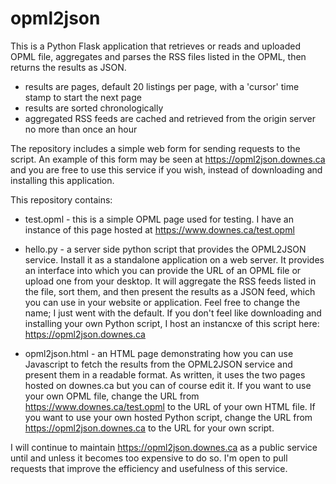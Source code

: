 # opml2json

This is a Python Flask application that retrieves or reads and uploaded OPML file, aggregates and parses the RSS files listed in the OPML, then returns the results as JSON.

- results are pages, default 20 listings per page, with a 'cursor' time stamp to start the next page
- results are sorted chronologically
- aggregated RSS feeds are cached and retrieved from the origin server no more than once an hour

The repository includes a simple web form for sending requests to the script. An example of this form may be seen at https://opml2json.downes.ca and you are free to use this service if you wish, instead of downloading and installing this application.

This repository contains:

- test.opml - this is a simple OPML page used for testing. I have an instance of this page hosted at https://www.downes.ca/test.opml

- hello.py - a server side python script that provides the OPML2JSON service. Install it as a standalone application on a web server. It provides an interface into which you can provide the URL of an OPML file or upload one from your desktop. It will aggregate the RSS feeds listed in the file, sort them, and then present the results as a JSON feed, which you can use in your website or application. Feel free to change the name; I just went with the default. If you don't feel like downloading and installing your own Python script, I host an instancxe of this script here: https://opml2json.downes.ca 

- opml2json.html - an HTML page demonstrating how you can use Javascript to fetch the results from the OPML2JSON service and present them in a readable format. As written, it uses the two pages hosted on downes.ca but you can of course edit it. If you want to use your own OPML file, change the URL from https://www.downes.ca/test.opml to the URL of your own HTML file. If you want to use your own hosted Python script, change the URL from https://opml2json.downes.ca to the URL for your own script.

I will continue to maintain https://opml2json.downes.ca as a public service until and unless it becomes too expensive to do so. I'm open to pull requests that improve the efficiency and usefulness of this service.
